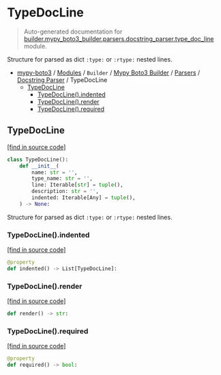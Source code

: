 # TypeDocLine

> Auto-generated documentation for [builder.mypy_boto3_builder.parsers.docstring_parser.type_doc_line](https://github.com/vemel/mypy_boto3/blob/master/builder/mypy_boto3_builder/parsers/docstring_parser/type_doc_line.py) module.

Structure for parsed as dict `:type:` or `:rtype:` nested lines.

- [mypy-boto3](../../../../README.md#mypy_boto3) / [Modules](../../../../MODULES.md#mypy-boto3-modules) / `Builder` / [Mypy Boto3 Builder](../../index.md#mypy-boto3-builder) / [Parsers](../index.md#parsers) / [Docstring Parser](index.md#docstring-parser) / TypeDocLine
    - [TypeDocLine](#typedocline)
        - [TypeDocLine().indented](#typedoclineindented)
        - [TypeDocLine().render](#typedoclinerender)
        - [TypeDocLine().required](#typedoclinerequired)

## TypeDocLine

[[find in source code]](https://github.com/vemel/mypy_boto3/blob/master/builder/mypy_boto3_builder/parsers/docstring_parser/type_doc_line.py#L9)

```python
class TypeDocLine():
    def __init__(
        name: str = '',
        type_name: str = '',
        line: Iterable[str] = tuple(),
        description: str = '',
        indented: Iterable[Any] = tuple(),
    ) -> None:
```

Structure for parsed as dict `:type:` or `:rtype:` nested lines.

### TypeDocLine().indented

[[find in source code]](https://github.com/vemel/mypy_boto3/blob/master/builder/mypy_boto3_builder/parsers/docstring_parser/type_doc_line.py#L28)

```python
@property
def indented() -> List[TypeDocLine]:
```

### TypeDocLine().render

[[find in source code]](https://github.com/vemel/mypy_boto3/blob/master/builder/mypy_boto3_builder/parsers/docstring_parser/type_doc_line.py#L39)

```python
def render() -> str:
```

### TypeDocLine().required

[[find in source code]](https://github.com/vemel/mypy_boto3/blob/master/builder/mypy_boto3_builder/parsers/docstring_parser/type_doc_line.py#L35)

```python
@property
def required() -> bool:
```
